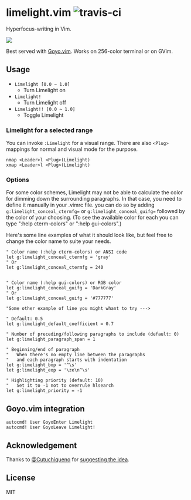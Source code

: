 limelight.vim ![travis-ci](https://travis-ci.org/junegunn/limelight.vim.svg?branch=master)
=============

Hyperfocus-writing in Vim.

![](https://raw.github.com/junegunn/i/master/limelight.gif)

Best served with [Goyo.vim](https://github.com/junegunn/goyo.vim).
Works on 256-color terminal or on GVim.

Usage
-----

- `Limelight [0.0 ~ 1.0]`
    - Turn Limelight on
- `Limelight!`
    - Turn Limelight off
- `Limelight!! [0.0 ~ 1.0]`
    - Toggle Limelight

### Limelight for a selected range

You can invoke `:Limelight` for a visual range. There are also `<Plug>`
mappings for normal and visual mode for the purpose.

```vim
nmap <Leader>l <Plug>(Limelight)
xmap <Leader>l <Plug>(Limelight)
```

### Options

For some color schemes, Limelight may not be able to calculate the color for
dimming down the surrounding paragraphs. In that case, you need to define it manually
in your .vimrc file. you can do so by adding `g:limelight_conceal_ctermfg=` or `g:limelight_conceal_guifg=` 
followed by the color of your choosing. (To see the available color for each you can type ":help cterm-colors" or ":help gui-colors".)

Here's some line examples of what it should look like, but feel free to change the color name to suite your needs.

```vim
" Color name (:help cterm-colors) or ANSI code
let g:limelight_conceal_ctermfg = 'gray'
" Or
let g:limelight_conceal_ctermfg = 240


" Color name (:help gui-colors) or RGB color
let g:limelight_conceal_guifg = 'DarkGray'
" Or
let g:limelight_conceal_guifg = '#777777'

"Some other example of line you might whant to try --->

" Default: 0.5
let g:limelight_default_coefficient = 0.7

" Number of preceding/following paragraphs to include (default: 0)
let g:limelight_paragraph_span = 1

" Beginning/end of paragraph
"   When there's no empty line between the paragraphs
"   and each paragraph starts with indentation
let g:limelight_bop = '^\s'
let g:limelight_eop = '\ze\n^\s'

" Highlighting priority (default: 10)
"   Set it to -1 not to overrule hlsearch
let g:limelight_priority = -1
```

Goyo.vim integration
--------------------

```vim
autocmd! User GoyoEnter Limelight
autocmd! User GoyoLeave Limelight!
```

Acknowledgement
---------------

Thanks to [@Cutuchiqueno](https://github.com/Cutuchiqueno) for [suggesting
the idea](https://github.com/junegunn/goyo.vim/issues/34).

License
-------

MIT
